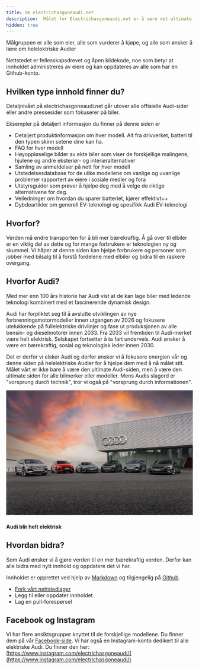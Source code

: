 ```yaml
---
title: Om electrichasgoneaudi.net
description:  Målet for Electrichasgoneaudi.net er å være det ultimate nettsted for helelektriske biler fra Audi.
hidden: true
---
```

<!-- markdownlint-disable MD033 -->

Målgruppen er alle som eier, alle som vurderer å kjøpe, og alle som ønsker å lære om helelektriske Audier

Nettstedet er fellesskapsdrevet og åpen kildekode, noe som betyr at innholdet administreres av eiere og kan oppdateres av alle som har en Github-konto.

## Hvilken type innhold finner du?

Detaljnivået på electrichasgoneaudi.net går utover alle offisielle Audi-sider eller andre pressesider som fokuserer på biler.

Eksempler på detaljert informasjon du finner på denne siden er

- Detaljert produktinformasjon om hver modell. Alt fra drivverket, batteri til den typen skinn setene dine kan ha.
- FAQ for hver modell
- Høyoppløselige bilder av ekte biler som viser de forskjellige malingene, hjulene og andre eksteriør- og interiøralternativer
- Samling av anmeldelser på nett for hver modell
- Utstedelsesdatabase for de ulike modellene om vanlige og uvanlige problemer rapportert av eiere i sosiale medier og fora
- Utstyrsguider som prøver å hjelpe deg med å velge de riktige alternativene for deg.
- Veiledninger om hvordan du sparer batteriet, kjører effektivt++
- Dybdeartikler om generell EV-teknologi og spesifikk Audi EV-teknologi

## Hvorfor?

Verden må endre transporten for å bli mer bærekraftig. Å gå over til elbiler er en viktig del av dette og for mange forbrukere er teknologien ny og skummel. Vi håper at denne siden kan hjelpe forbrukere og personer som jobber med bilsalg til å forstå fordelene med elbiler og bidra til en raskere overgang.

## Hvorfor Audi?


Med mer enn 100 års historie har Audi vist at de kan lage biler med ledende teknologi kombinert med et fascinerende dynamisk design.

Audi har forpliktet seg til å avslutte utviklingen av nye forbrenningsmotormodeller innen utgangen av 2026 og fokusere utelukkende på fullelektriske drivlinjer og fase ut produksjonen av alle bensin- og dieselmotorer innen 2033. Fra 2033 vil fremtiden til Audi-merket være helt elektrisk. Selskapet fortsetter å ta fart underveis. Audi ønsker å være en bærekraftig, sosial og teknologisk leder innen 2030.

Det er derfor vi elsker Audi og derfor ønsker vi å fokusere energien vår og denne siden på helelektriske Audier for å hjelpe dem med å nå målet sitt. Målet vårt er ikke bare å være den ultimate Audi-siden, men å være den ultimate siden for alle bilmerker eller modeller. Mens Audis slagord er "vorsprung durch technik", tror vi også på "vorsprung durch informationen".

<figur>
    <a href="about_1.jpg">
        <img src="about_1s.jpg" alt="Audi ladehub" title="Audi ladehub">
    </a>
    <figcaption><h4>Audi blir helt elektrisk</h4></figcaption>
</figur>

## Hvordan bidra?

Som Audi ønsker vi å gjøre verden til en mer bærekraftig verden. Derfor kan alle bidra med nytt innhold og oppdatere det vi har.

Innholdet er opprettet ved hjelp av [Markdown](https://en.wikipedia.org/wiki/Markdown) og tilgjengelig på [Github](https://github.com/electrichasgoneaudi/electrichasgoneaudi.github.io).

- [Fork vårt nettstedlager](https://docs.github.com/en/get-started/quickstart/fork-a-repo)
- Legg til eller oppdater innholdet
- Lag en pull-forespørsel

## Facebook og Instagram

Vi har flere ansiktsgrupper knyttet til de forskjellige modellene. Du finner dem på vår [Facebook-side](https://www.facebook.com/electrichasgoneaudi). Vi har også en Instagram-konto dedikert til alle elektriske Audi. Du finner den her: [https://www.instagram.com/electrichasgoneaudi/](https://www.instagram.com/electrichasgoneaudi/)
